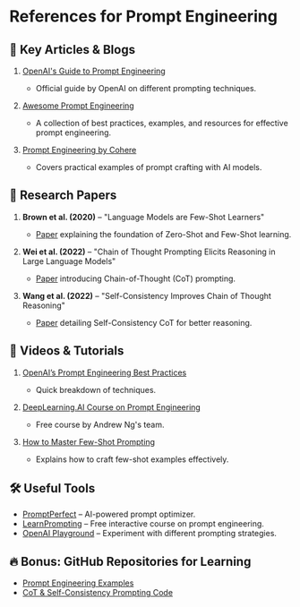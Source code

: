 # References for Prompt Engineering

## 📌 **Key Articles & Blogs**
1. [OpenAI's Guide to Prompt Engineering](https://platform.openai.com/docs/guides/prompting)  
   - Official guide by OpenAI on different prompting techniques.

2. [Awesome Prompt Engineering](https://github.com/dair-ai/Prompt-Engineering-Guide)  
   - A collection of best practices, examples, and resources for effective prompt engineering.

3. [Prompt Engineering by Cohere](https://txt.cohere.com/how-to-prompt/)  
   - Covers practical examples of prompt crafting with AI models.

## 📘 **Research Papers**
1. **Brown et al. (2020)** – "Language Models are Few-Shot Learners"  
   - [Paper](https://arxiv.org/abs/2005.14165) explaining the foundation of Zero-Shot and Few-Shot learning.

2. **Wei et al. (2022)** – "Chain of Thought Prompting Elicits Reasoning in Large Language Models"  
   - [Paper](https://arxiv.org/abs/2201.11903) introducing Chain-of-Thought (CoT) prompting.

3. **Wang et al. (2022)** – "Self-Consistency Improves Chain of Thought Reasoning"  
   - [Paper](https://arxiv.org/abs/2203.11171) detailing Self-Consistency CoT for better reasoning.

## 🎥 **Videos & Tutorials**
1. [OpenAI’s Prompt Engineering Best Practices](https://www.youtube.com/watch?v=dOxUroR57xs)  
   - Quick breakdown of techniques.

2. [DeepLearning.AI Course on Prompt Engineering](https://www.deeplearning.ai/short-courses/chatgpt-prompt-engineering-for-developers/)  
   - Free course by Andrew Ng's team.

3. [How to Master Few-Shot Prompting](https://www.youtube.com/watch?v=yAj8IwD1WgE)  
   - Explains how to craft few-shot examples effectively.

## 🛠 **Useful Tools**
- [PromptPerfect](https://promptperfect.jina.ai/) – AI-powered prompt optimizer.
- [LearnPrompting](https://learnprompting.org/) – Free interactive course on prompt engineering.
- [OpenAI Playground](https://platform.openai.com/playground) – Experiment with different prompting strategies.

## 🔥 **Bonus: GitHub Repositories for Learning**
- [Prompt Engineering Examples](https://github.com/promptslab/Awesome-Prompt-Engineering)
- [CoT & Self-Consistency Prompting Code](https://github.com/jacobandreas/chain-of-thought-prompting)
